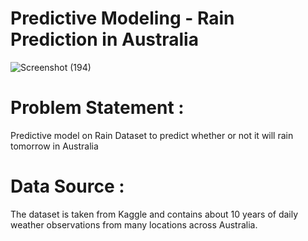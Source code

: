 # Predictive Modeling - Rain Prediction in Australia
![Screenshot (194)](https://github.com/Mohitsachdev1507/Rain-prediction-in-Australia/assets/124619208/c412de01-1ce4-43f8-8fc8-df362d645405)

# Problem Statement :

Predictive model on Rain Dataset to predict whether or not it will rain tomorrow in Australia

# Data Source :

The dataset is taken from Kaggle and contains about 10 years of daily weather observations from many locations across Australia.

